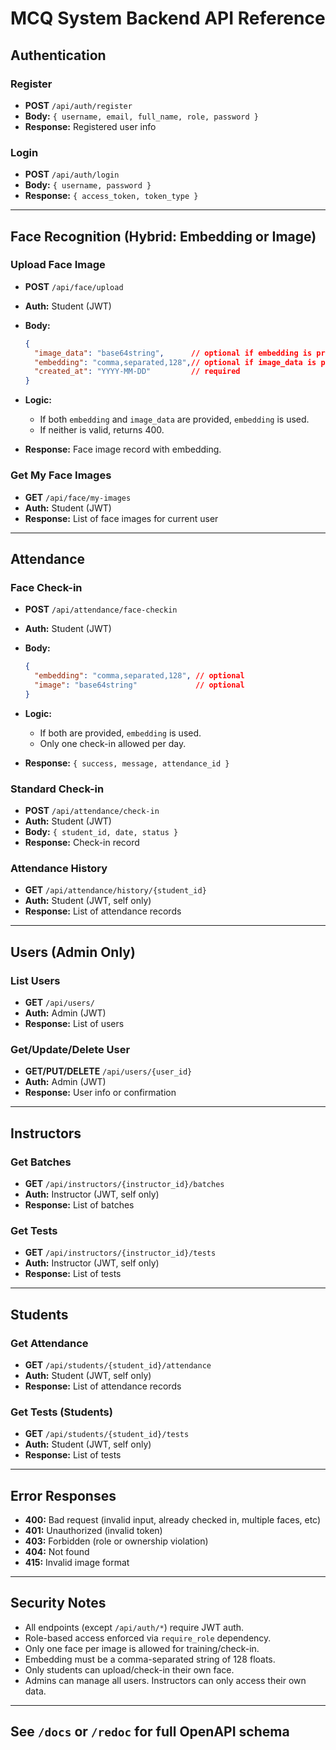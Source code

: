 # MCQ System Backend API Reference

## Authentication

### Register

- **POST** `/api/auth/register`
- **Body:** `{ username, email, full_name, role, password }`
- **Response:** Registered user info

### Login

- **POST** `/api/auth/login`
- **Body:** `{ username, password }`
- **Response:** `{ access_token, token_type }`

---

## Face Recognition (Hybrid: Embedding or Image)

### Upload Face Image

- **POST** `/api/face/upload`
- **Auth:** Student (JWT)
- **Body:**

  ```json
  {
    "image_data": "base64string",      // optional if embedding is provided
    "embedding": "comma,separated,128",// optional if image_data is provided
    "created_at": "YYYY-MM-DD"         // required
  }
  ```

- **Logic:**
  - If both `embedding` and `image_data` are provided, `embedding` is used.
  - If neither is valid, returns 400.
- **Response:** Face image record with embedding.

### Get My Face Images

- **GET** `/api/face/my-images`
- **Auth:** Student (JWT)
- **Response:** List of face images for current user

---

## Attendance

### Face Check-in

- **POST** `/api/attendance/face-checkin`
- **Auth:** Student (JWT)
- **Body:**

  ```json
  {
    "embedding": "comma,separated,128", // optional
    "image": "base64string"             // optional
  }
  ```

- **Logic:**
  - If both are provided, `embedding` is used.
  - Only one check-in allowed per day.
- **Response:** `{ success, message, attendance_id }`

### Standard Check-in

- **POST** `/api/attendance/check-in`
- **Auth:** Student (JWT)
- **Body:** `{ student_id, date, status }`
- **Response:** Check-in record

### Attendance History

- **GET** `/api/attendance/history/{student_id}`
- **Auth:** Student (JWT, self only)
- **Response:** List of attendance records

---

## Users (Admin Only)

### List Users

- **GET** `/api/users/`
- **Auth:** Admin (JWT)
- **Response:** List of users

### Get/Update/Delete User

- **GET/PUT/DELETE** `/api/users/{user_id}`
- **Auth:** Admin (JWT)
- **Response:** User info or confirmation

---

## Instructors

### Get Batches

- **GET** `/api/instructors/{instructor_id}/batches`
- **Auth:** Instructor (JWT, self only)
- **Response:** List of batches

### Get Tests

- **GET** `/api/instructors/{instructor_id}/tests`
- **Auth:** Instructor (JWT, self only)
- **Response:** List of tests

---

## Students

### Get Attendance

- **GET** `/api/students/{student_id}/attendance`
- **Auth:** Student (JWT, self only)
- **Response:** List of attendance records

### Get Tests (Students)

- **GET** `/api/students/{student_id}/tests`
- **Auth:** Student (JWT, self only)
- **Response:** List of tests

---

## Error Responses

- **400:** Bad request (invalid input, already checked in, multiple faces, etc)
- **401:** Unauthorized (invalid token)
- **403:** Forbidden (role or ownership violation)
- **404:** Not found
- **415:** Invalid image format

---

## Security Notes

- All endpoints (except `/api/auth/*`) require JWT auth.
- Role-based access enforced via `require_role` dependency.
- Only one face per image is allowed for training/check-in.
- Embedding must be a comma-separated string of 128 floats.
- Only students can upload/check-in their own face.
- Admins can manage all users. Instructors can only access their own data.

---

## See `/docs` or `/redoc` for full OpenAPI schema
